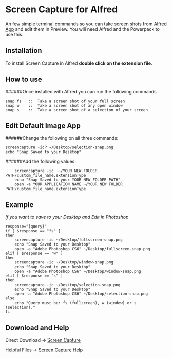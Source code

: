 Screen Capture for Alfred
============

An few simple terminal commands so you can take screen shots from [Alfred App](http://alfredapp.com/) and edit them in Preview. You will need Alfred and the Powerpack to use this.

Installation
----------------

To install Screen Capture in Alfred **double click on the extension file**.

How to use
----------------

######Once installed with Alfred you can run the following commands


    snap fs   ::  Take a screen shot of your full screen
    snap w    ::  Take a screen shot of any open window
    snap s    ::  Take a screen shot of a selection of your screen
      

Edit Default Image App
----------------
######Change the following on all three commands:
	
	screencapture -icP ~/Desktop/selection-snap.png
	echo "Snap Saved to your Desktop"

######Add the following values:
	
		screencapture -ic  ~/YOUR NEW FOLDER PATH/custom_file_name.extensionType
		echo "Snap Saved to your YOUR NEW FOLDER PATH"
		open -a YOUR APPLICATION NAME ~/YOUR NEW FOLDER PATH/custom_file_name.extensionType

    
Example
----------------
*If you want to save to your Desktop and Edit in Photoshop*
	
	response="{query}"
	if [ $response == "fs" ]
	then
		screencapture -ic ~/Desktop/fullscreen-snap.png
		echo "Snap Saved to your Desktop"
		open -a "Adobe Photoshop CS6" ~/Desktop/fullscreen-snap.png	
	elif [ $response == "w" ]
	then
		screencapture -ic ~/Desktop/window-snap.png
		echo "Snap Saved to your Desktop"
		open -a "Adobe Photoshop CS6" ~/Desktop/window-snap.png	
	elif [ $response == "s" ]
	then
		screencapture -ic ~/Desktop/selection-snap.png
		echo "Snap Saved to your Desktop"
		open -a "Adobe Photoshop CS6" ~/Desktop/selection-snap.png
	else
		echo "Query must be: fs (fullscreen), w (window) or s (selection)."
	fi


Download and Help
----------------
Direct Download &#x2192; [Screen Capture](http://rnydm.us/Lfs0) 

Helpful Files &#x2192; [Screen Capture Help](dev.rainydaymedia.net/alfred)
    